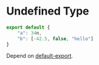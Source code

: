 # Undefined Type

```js
export default {
    "a": 34n,
    "b": [-42.5, false, "hello"]
}
```

Depend on [default-export](./211-default-export.md).
